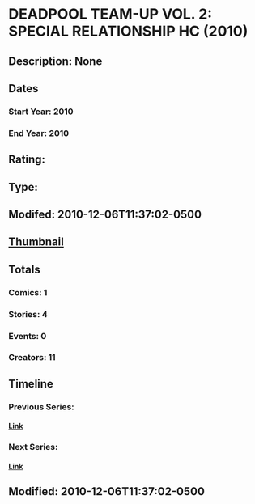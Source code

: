 # DEADPOOL TEAM-UP VOL. 2: SPECIAL RELATIONSHIP HC (2010)
## Description: None
## Dates
### Start Year: 2010
### End Year: 2010
## Rating: 
## Type: 
## Modifed: 2010-12-06T11:37:02-0500
## [Thumbnail](http://i.annihil.us/u/prod/marvel/i/mg/b/40/4c911b0a9abb0.jpg)
## Totals
### Comics: 1
### Stories: 4
### Events: 0
### Creators: 11
## Timeline
### Previous Series: 
#### [Link]()
### Next Series: 
#### [Link]()
## Modified: 2010-12-06T11:37:02-0500